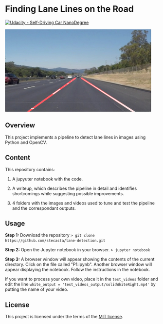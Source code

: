 # **Finding Lane Lines on the Road** 
[![Udacity - Self-Driving Car NanoDegree](https://s3.amazonaws.com/udacity-sdc/github/shield-carnd.svg)](http://www.udacity.com/drive)

<img src="examples/laneLines_thirdPass.jpg" width="480" alt="Combined Image" />

Overview
---

This project implements a pipeline to detect lane lines in images using Python and OpenCV.

Content
---
This repository contains:

1. A jupyuter notebook with the code.

2. A writeup, which describes the pipeline in detail and identifies shortcomings while suggesting possible improvements.

3. 4 folders with the images and videos used to tune and test the pipeline and the correspondant outputs.

Usage
---
<!-- Dependencies-->
**Step 1:** Download the repository `> git clone https://github.com/stecasta/lane-detection.git`

**Step 2:** Open the Jupyter notebook in your browser. `> jupyter notebook`

**Step 3:** A browser window will appear showing the contents of the current directory.  Click on the file called "P1.ipynb".  Another browser window will appear displaying the notebook.  Follow the instructions in the notebook.

If you want to process your own video, place it in the `test_videos` folder and edit the line `white_output = 'test_videos_output/solidWhiteRight.mp4'` by putting the name of your video.

License
---

This project is licensed under the terms of the [MIT license](https://opensource.org/licenses/MIT).
